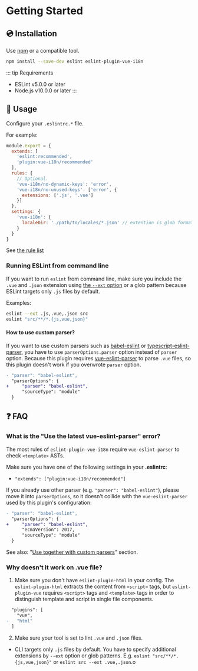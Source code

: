 # Getting Started

## :cd: Installation

Use [npm](https://www.npmjs.com/) or a compatible tool.

```sh
npm install --save-dev eslint eslint-plugin-vue-i18n
```

::: tip Requirements
- ESLint v5.0.0 or later
- Node.js v10.0.0 or later
:::

## :rocket: Usage

Configure your `.eslintrc.*` file.

For example:

```js
module.export = {
  extends: [
    'eslint:recommended',
    'plugin:vue-i18n/recommended'
  ],
  rules: {
    // Optional.
    'vue-i18n/no-dynamic-keys': 'error',
    'vue-i18n/no-unused-keys': ['error', {
      extensions: ['.js', '.vue']
    }]
  },
  settings: {
    'vue-i18n': {
      localeDir: './path/to/locales/*.json' // extention is glob formatting!
    }
  }
}
```

See [the rule list](../rules/)

### Running ESLint from command line

If you want to run `eslint` from command line, make sure you include the `.vue` and `.json` extension using [the `--ext` option](https://eslint.org/docs/user-guide/configuring#specifying-file-extensions-to-lint) or a glob pattern because ESLint targets only `.js` files by default.

Examples:

```bash
eslint --ext .js,.vue,.json src
eslint "src/**/*.{js,vue,json}"
```

#### How to use custom parser?

If you want to use custom parsers such as [babel-eslint](https://www.npmjs.com/package/babel-eslint) or [typescript-eslint-parser](https://www.npmjs.com/package/typescript-eslint-parser), you have to use `parserOptions.parser` option instead of `parser` option. Because this plugin requires [vue-eslint-parser](https://www.npmjs.com/package/vue-eslint-parser) to parse `.vue` files, so this plugin doesn't work if you overwrote `parser` option.

```diff
- "parser": "babel-eslint",
  "parserOptions": {
+     "parser": "babel-eslint",
      "sourceType": "module"
  }
```

## :question: FAQ

### What is the "Use the latest vue-eslint-parser" error?

The most rules of `eslint-plugin-vue-i18n` require `vue-eslint-parser` to check `<template>` ASTs.

Make sure you have one of the following settings in your **.eslintrc**:

- `"extends": ["plugin:vue-i18n/recommended"]`

If you already use other parser (e.g. `"parser": "babel-eslint"`), please move it into `parserOptions`, so it doesn't collide with the `vue-eslint-parser` used by this plugin's configuration:

```diff
- "parser": "babel-eslint",
  "parserOptions": {
+     "parser": "babel-eslint",
      "ecmaVersion": 2017,
      "sourceType": "module"
  }
```

See also: "[Use together with custom parsers](#use-together-with-custom-parsers)" section.

### Why doesn't it work on .vue file?

1. Make sure you don't have `eslint-plugin-html` in your config. The `eslint-plugin-html` extracts the content from `<script>` tags, but `eslint-plugin-vue` requires `<script>` tags and `<template>` tags in order to distinguish template and script in single file components.

  ```diff
    "plugins": [
      "vue",
  -   "html"
    ]
  ```

2. Make sure your tool is set to lint `.vue` and `.json` files.
  - CLI targets only `.js` files by default. You have to specify additional extensions by `--ext` option or glob patterns. E.g. `eslint "src/**/*.{js,vue,json}"` or `eslint src --ext .vue,.json`.o
